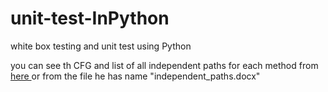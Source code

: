 # unit-test-InPython
white box testing and unit test using Python

you can see th CFG and list of all independent paths for each method from <a href="https://docs.google.com/document/d/1LGV2jTYFwMPtkNlfy1XR1JuO23040TOoPpSJIGDPGd8/edit?usp=sharing"> here </a> or from the file he has name "independent_paths.docx"
